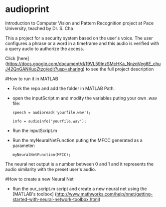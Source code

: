 # audioprint
Introduction to Computer Vision and Pattern Recognition project at Pace University, teached by Dr. S. Cha

This a project for a security system based on the user's voice. The user configures a phrase or a word in a timeframe and this audio is verified with a query audio to authorize the access.

Click [here] (https://docs.google.com/document/d/19VL59InzSMcHKa_NnzqVeg8E_chuJ42QnGANKuoZtzg/edit?usp=sharing) to see the full project description

#How to run it in MATLAB

* Fork the repo and add the folder in MATLAB Path.
* open the inputScript.m and modify the variables puting your own .wav file:
  ```
  speech = audioread('yourfile.wav');
  
  info = audioinfo('yourfile.wav');
  ```
* Run the inputScript.m
* Run the myNeuralNetFunction puting the MFCC generated as a parameter:

  ```
  myNeuralNetFunction(MFCC);
  ```

The neural net output is a number between 0 and 1 and it represents the audio similarity with the preset user's audio.

#How to create a new Neural Net

* Run the our_script.m script and create a new neural net using the [MATLAB's toolbox] (http://www.mathworks.com/help/nnet/getting-started-with-neural-network-toolbox.html)



